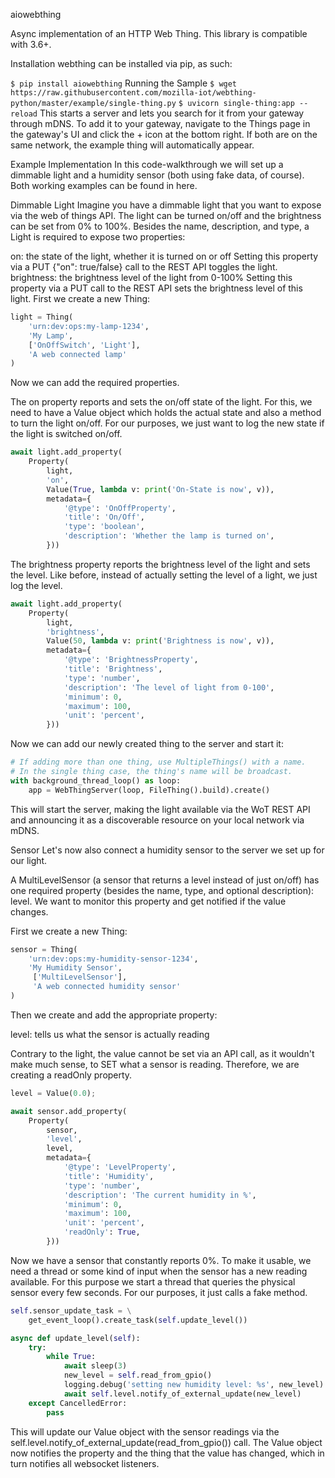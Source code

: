 aiowebthing

Async implementation of an HTTP Web Thing. This library is compatible with 3.6+.

Installation
webthing can be installed via pip, as such:

`$ pip install aiowebthing`
Running the Sample
`$ wget https://raw.githubusercontent.com/mozilla-iot/webthing-python/master/example/single-thing.py`
`$ uvicorn single-thing:app --reload`
This starts a server and lets you search for it from your gateway through mDNS. To add it to your gateway, navigate to the Things page in the gateway's UI and click the + icon at the bottom right. If both are on the same network, the example thing will automatically appear.

Example Implementation
In this code-walkthrough we will set up a dimmable light and a humidity sensor (both using fake data, of course). Both working examples can be found in here.

Dimmable Light
Imagine you have a dimmable light that you want to expose via the web of things API. The light can be turned on/off and the brightness can be set from 0% to 100%. Besides the name, description, and type, a Light is required to expose two properties:

on: the state of the light, whether it is turned on or off
Setting this property via a PUT {"on": true/false} call to the REST API toggles the light.
brightness: the brightness level of the light from 0-100%
Setting this property via a PUT call to the REST API sets the brightness level of this light.
First we create a new Thing:

``` python
light = Thing(
    'urn:dev:ops:my-lamp-1234',
    'My Lamp',
    ['OnOffSwitch', 'Light'],
    'A web connected lamp'
)
```
Now we can add the required properties.

The on property reports and sets the on/off state of the light. For this, we need to have a Value object which holds the actual state and also a method to turn the light on/off. For our purposes, we just want to log the new state if the light is switched on/off.

``` python
await light.add_property(
    Property(
        light,
        'on',
        Value(True, lambda v: print('On-State is now', v)),
        metadata={
            '@type': 'OnOffProperty',
            'title': 'On/Off',
            'type': 'boolean',
            'description': 'Whether the lamp is turned on',
        }))
```

The brightness property reports the brightness level of the light and sets the level. Like before, instead of actually setting the level of a light, we just log the level.

``` python
await light.add_property(
    Property(
        light,
        'brightness',
        Value(50, lambda v: print('Brightness is now', v)),
        metadata={
            '@type': 'BrightnessProperty',
            'title': 'Brightness',
            'type': 'number',
            'description': 'The level of light from 0-100',
            'minimum': 0,
            'maximum': 100,
            'unit': 'percent',
        }))
```

Now we can add our newly created thing to the server and start it:

``` python
# If adding more than one thing, use MultipleThings() with a name.
# In the single thing case, the thing's name will be broadcast.
with background_thread_loop() as loop:
    app = WebThingServer(loop, FileThing().build).create()
```

This will start the server, making the light available via the WoT REST API and announcing it as a discoverable resource on your local network via mDNS.

Sensor
Let's now also connect a humidity sensor to the server we set up for our light.

A MultiLevelSensor (a sensor that returns a level instead of just on/off) has one required property (besides the name, type, and optional description): level. We want to monitor this property and get notified if the value changes.

First we create a new Thing:

```python
sensor = Thing(
    'urn:dev:ops:my-humidity-sensor-1234',
    'My Humidity Sensor',
     ['MultiLevelSensor'],
     'A web connected humidity sensor'
)
```


Then we create and add the appropriate property:

level: tells us what the sensor is actually reading

Contrary to the light, the value cannot be set via an API call, as it wouldn't make much sense, to SET what a sensor is reading. Therefore, we are creating a readOnly property.

```python
level = Value(0.0);

await sensor.add_property(
    Property(
        sensor,
        'level',
        level,
        metadata={
            '@type': 'LevelProperty',
            'title': 'Humidity',
            'type': 'number',
            'description': 'The current humidity in %',
            'minimum': 0,
            'maximum': 100,
            'unit': 'percent',
            'readOnly': True,
        }))
```


Now we have a sensor that constantly reports 0%. To make it usable, we need a thread or some kind of input when the sensor has a new reading available. For this purpose we start a thread that queries the physical sensor every few seconds. For our purposes, it just calls a fake method.

```python
self.sensor_update_task = \
    get_event_loop().create_task(self.update_level())

async def update_level(self):
    try:
        while True:
            await sleep(3)
            new_level = self.read_from_gpio()
            logging.debug('setting new humidity level: %s', new_level)
            await self.level.notify_of_external_update(new_level)
    except CancelledError:
        pass
```


This will update our Value object with the sensor readings via the self.level.notify_of_external_update(read_from_gpio()) call. The Value object now notifies the property and the thing that the value has changed, which in turn notifies all websocket listeners.
